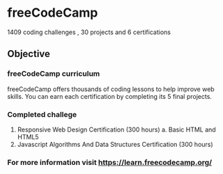 # freeCodeCamp
1409 coding challenges , 30 projects and 6 certifications

## Objective
### freeCodeCamp curriculum
freeCodeCamp offers thousands of coding lessons to help improve web skills.
You can earn each certification by completing its 5 final projects.

### Completed challege
1.  Responsive Web Design Certification (300 hours)
    a.  Basic HTML and HTML5  
2.  Javascript Algorithms And Data Structures Certification (300 hours)



### For more information visit https://learn.freecodecamp.org/
